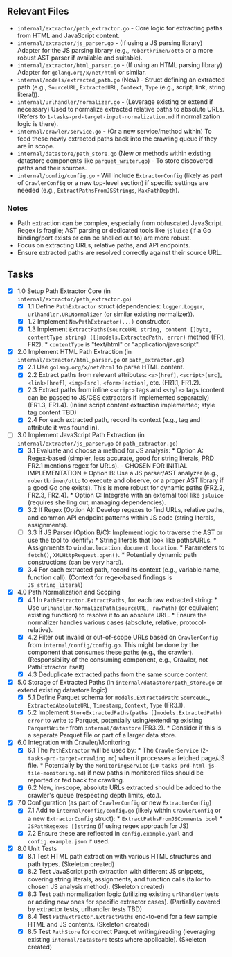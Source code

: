 ## Relevant Files

- `internal/extractor/path_extractor.go` - Core logic for extracting paths from HTML and JavaScript content.
- `internal/extractor/js_parser.go` - (If using a JS parsing library) Adapter for the JS parsing library (e.g., `robertkrimen/otto` or a more robust AST parser if available and suitable).
- `internal/extractor/html_parser.go` - (If using an HTML parsing library) Adapter for `golang.org/x/net/html` or similar.
- `internal/models/extracted_path.go` (New) - Struct defining an extracted path (e.g., `SourceURL`, `ExtractedURL`, `Context`, `Type` (e.g., script, link, string literal)).
- `internal/urlhandler/normalizer.go` - (Leverage existing or extend if necessary) Used to normalize extracted relative paths to absolute URLs. (Refers to `1-tasks-prd-target-input-normalization.md` if normalization logic is there).
- `internal/crawler/service.go` - (Or a new service/method within) To feed these newly extracted paths back into the crawling queue if they are in scope.
- `internal/datastore/path_store.go` (New or methods within existing datastore components like `parquet_writer.go`) - To store discovered paths and their sources.
- `internal/config/config.go` - Will include `ExtractorConfig` (likely as part of `CrawlerConfig` or a new top-level section) if specific settings are needed (e.g., `ExtractPathsFromJSStrings`, `MaxPathDepth`).

### Notes

- Path extraction can be complex, especially from obfuscated JavaScript. Regex is fragile; AST parsing or dedicated tools like `jsluice` (if a Go binding/port exists or can be shelled out to) are more robust.
- Focus on extracting URLs, relative paths, and API endpoints.
- Ensure extracted paths are resolved correctly against their source URL.

## Tasks

- [x] 1.0 Setup Path Extractor Core (in `internal/extractor/path_extractor.go`)
  - [x] 1.1 Define `PathExtractor` struct (dependencies: `logger.Logger`, `urlhandler.URLNormalizer` (or similar existing normalizer)).
  - [x] 1.2 Implement `NewPathExtractor(...)` constructor.
  - [x] 1.3 Implement `ExtractPaths(sourceURL string, content []byte, contentType string) ([]models.ExtractedPath, error)` method (FR1, FR2).
        *   `contentType` is "text/html" or "application/javascript".

- [x] 2.0 Implement HTML Path Extraction (in `internal/extractor/html_parser.go` or `path_extractor.go`)
  - [x] 2.1 Use `golang.org/x/net/html` to parse HTML content.
  - [x] 2.2 Extract paths from relevant attributes: `<a>[href]`, `<script>[src]`, `<link>[href]`, `<img>[src]`, `<form>[action]`, etc. (FR1.1, FR1.2).
  - [x] 2.3 Extract paths from inline `<script>` tags and `<style>` tags (content can be passed to JS/CSS extractors if implemented separately) (FR1.3, FR1.4). (Inline script content extraction implemented; style tag content TBD)
  - [x] 2.4 For each extracted path, record its context (e.g., tag and attribute it was found in).

- [ ] 3.0 Implement JavaScript Path Extraction (in `internal/extractor/js_parser.go` or `path_extractor.go`)
  - [x] 3.1 Evaluate and choose a method for JS analysis:
        *   Option A: Regex-based (simpler, less accurate, good for string literals, PRD FR2.1 mentions regex for URLs). - CHOSEN FOR INITIAL IMPLEMENTATION
        *   Option B: Use a JS parser/AST analyzer (e.g., `robertkrimen/otto` to execute and observe, or a proper AST library if a good Go one exists). This is more robust for dynamic paths (FR2.2, FR2.3, FR2.4).
        *   Option C: Integrate with an external tool like `jsluice` (requires shelling out, managing dependencies).
  - [x] 3.2 If Regex (Option A): Develop regexes to find URLs, relative paths, and common API endpoint patterns within JS code (string literals, assignments).
  - [ ] 3.3 If JS Parser (Option B/C): Implement logic to traverse the AST or use the tool to identify:
        *   String literals that look like paths/URLs.
        *   Assignments to `window.location`, `document.location`.
        *   Parameters to `fetch()`, `XMLHttpRequest.open()`.
        *   Potentially dynamic path constructions (can be very hard).
  - [x] 3.4 For each extracted path, record its context (e.g., variable name, function call). (Context for regex-based findings is `JS_string_literal`)

- [x] 4.0 Path Normalization and Scoping
  - [x] 4.1 In `PathExtractor.ExtractPaths`, for each raw extracted string:
        *   Use `urlhandler.NormalizePath(sourceURL, rawPath)` (or equivalent existing function) to resolve it to an absolute URL.
        *   Ensure the normalizer handles various cases (absolute, relative, protocol-relative).
  - [x] 4.2 Filter out invalid or out-of-scope URLs based on `CrawlerConfig` from `internal/config/config.go`. This might be done by the component that consumes these paths (e.g., the crawler). (Responsibility of the consuming component, e.g., Crawler, not PathExtractor itself)
  - [x] 4.3 Deduplicate extracted paths from the same source content.

- [x] 5.0 Storage of Extracted Paths (in `internal/datastore/path_store.go` or extend existing datastore logic)
  - [x] 5.1 Define Parquet schema for `models.ExtractedPath`: `SourceURL`, `ExtractedAbsoluteURL`, `Timestamp`, `Context`, `Type` (FR3.1).
  - [x] 5.2 Implement `StoreExtractedPaths(paths []models.ExtractedPath) error` to write to Parquet, potentially using/extending existing `ParquetWriter` from `internal/datastore` (FR3.2).
        *   Consider if this is a separate Parquet file or part of a larger data store.

- [x] 6.0 Integration with Crawler/Monitoring
  - [x] 6.1 The `PathExtractor` will be used by:
        *   The `CrawlerService` (`2-tasks-prd-target-crawling.md`) when it processes a fetched page/JS file.
        *   Potentially by the `MonitoringService` (`10-tasks-prd-html-js-file-monitoring.md`) if new paths in monitored files should be reported or fed back for crawling.
  - [x] 6.2 New, in-scope, absolute URLs extracted should be added to the crawler's queue (respecting depth limits, etc.).

- [x] 7.0 Configuration (as part of `CrawlerConfig` or new `ExtractorConfig`)
  - [x] 7.1 Add to `internal/config/config.go` (likely within `CrawlerConfig` or a new `ExtractorConfig` struct):
        *   `ExtractPathsFromJSComments bool`
        *   `JSPathRegexes []string` (if using regex approach for JS)
  - [x] 7.2 Ensure these are reflected in `config.example.yaml` and `config.example.json` if used.

- [x] 8.0 Unit Tests
  - [x] 8.1 Test HTML path extraction with various HTML structures and path types. (Skeleton created)
  - [x] 8.2 Test JavaScript path extraction with different JS snippets, covering string literals, assignments, and function calls (tailor to chosen JS analysis method). (Skeleton created)
  - [x] 8.3 Test path normalization logic (utilizing existing `urlhandler` tests or adding new ones for specific extractor cases). (Partially covered by extractor tests, urlhandler tests TBD)
  - [x] 8.4 Test `PathExtractor.ExtractPaths` end-to-end for a few sample HTML and JS contents. (Skeleton created)
  - [x] 8.5 Test `PathStore` for correct Parquet writing/reading (leveraging existing `internal/datastore` tests where applicable). (Skeleton created)